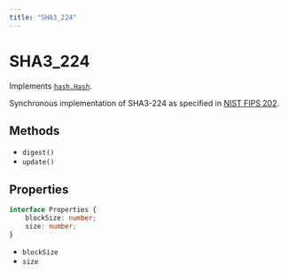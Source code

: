 ```yaml
---
title: "SHA3_224"
---
```


# SHA3_224

Implements [`hash.Hash`](/reference/hash/Hash).

Synchronous implementation of SHA3-224 as specified in [NIST FIPS 202](https://csrc.nist.gov/pubs/fips/202/final).

## Methods

- `digest()`
- `update()`

## Properties

```ts
interface Properties {
	blockSize: number;
	size: number;
}
```

- `blockSize`
- `size`
